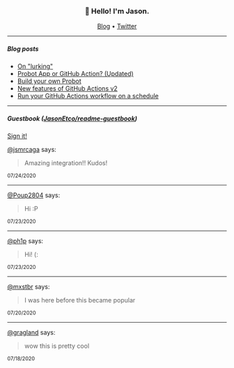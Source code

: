 <h3 align="center">👋 Hello! I'm Jason.</h3>

<p align="center">
  <a href="https://jasonet.co">Blog</a> •
  <a href="https://twitter.com/JasonEtco">Twitter</a>
</p>

---

##### Blog posts

<!--START_SECTION:posts-->
* [On &quot;lurking&quot;](https:&#x2F;&#x2F;jasonet.co&#x2F;posts&#x2F;on-lurking&#x2F;)
* [Probot App or GitHub Action? (Updated)](https:&#x2F;&#x2F;jasonet.co&#x2F;posts&#x2F;probot-app-or-github-action-v2&#x2F;)
* [Build your own Probot](https:&#x2F;&#x2F;jasonet.co&#x2F;posts&#x2F;build-your-own-probot&#x2F;)
* [New features of GitHub Actions v2](https:&#x2F;&#x2F;jasonet.co&#x2F;posts&#x2F;new-features-of-github-actions&#x2F;)
* [Run your GitHub Actions workflow on a schedule](https:&#x2F;&#x2F;jasonet.co&#x2F;posts&#x2F;scheduled-actions&#x2F;)
<!--END_SECTION:posts-->

---

##### Guestbook ([JasonEtco/readme-guestbook](https://github.com/JasonEtco/readme-guestbook))

<a href="https://readme-guestbook.now.sh">Sign it!</a>

<!--START_SECTION:guestbook-->
[@jsmrcaga](https://github.com/jsmrcaga) says:

> Amazing integration!! Kudos!

<sup>07/24/2020</sup>


---

[@Poup2804](https://github.com/Poup2804) says:

> Hi :P

<sup>07/23/2020</sup>


---

[@ph1p](https://github.com/ph1p) says:

> Hi! (:

<sup>07/23/2020</sup>


---

[@mxstbr](https://github.com/mxstbr) says:

> I was here before this became popular

<sup>07/20/2020</sup>


---

[@gragland](https://github.com/gragland) says:

> wow this is pretty cool

<sup>07/18/2020</sup>

<!--END_SECTION:guestbook-->
<!--GUESTBOOK_LIST [{"name":"jsmrcaga","message":"Amazing integration!! Kudos!","date":"07/24/2020"},{"name":"Poup2804","message":"Hi :P","date":"07/23/2020"},{"name":"ph1p","message":"Hi! (:","date":"07/23/2020"},{"name":"mxstbr","message":"I was here before this became popular","date":"07/20/2020"},{"name":"gragland","message":"wow this is pretty cool","date":"07/18/2020"}]-->
